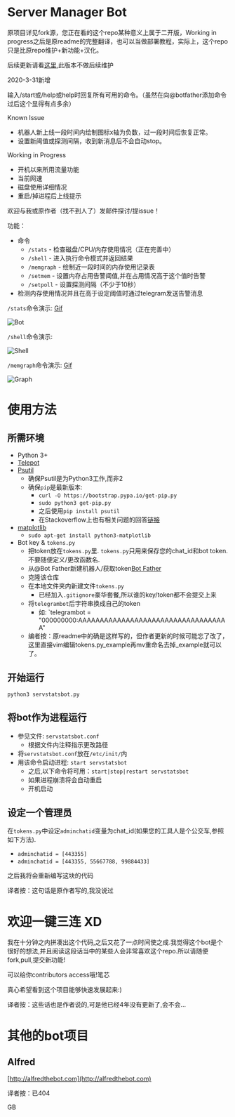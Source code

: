 # Server Manager Bot

原项目详见fork源，您正在看的这个repo某种意义上属于二开版，Working in progress之后是原readme的完整翻译，也可以当做部署教程，实际上，这个repo只是比原repo维护+新功能+汉化。

后续更新请看[这里](https://github.com/iamydp/ServerMonitorBot),此版本不做后续维护

2020-3-31新增

输入/start或/help或help时回复所有可用的命令。（虽然在向@botfather添加命令过后这个显得有点多余）

Known Issue
* 机器人新上线一段时间内绘制图标x轴为负数，过一段时间后恢复正常。
* 设置新阈值或探测间隔，收到新消息后不会自动stop。

Working in Progress
* 开机以来所用流量功能
* 当前网速
* 磁盘使用详细情况
* 重启/掉进程后上线提示

欢迎与我或原作者（找不到人了）发邮件探讨/提issue！

功能：
* 命令
    * `/stats` - 检查磁盘/CPU/内存使用情况（正在完善中）
    * `/shell` - 进入执行命令模式并返回结果
    * `/memgraph` - 绘制近一段时间的内存使用记录表
    * `/setmem` - 设置内存占用告警阈值,并在占用情况高于这个值时告警
    * `/setpoll` - 设置探测间隔（不少于10秒）
* 检测内存使用情况并且在高于设定阈值时通过telegram发送告警消息


`/stats`命令演示: [Gif](http://i.imgur.com/AhCvy9W.gifv)

![Bot](http://i.imgur.com/hXT0drx.png)


`/shell`命令演示: 

![Shell](https://i.imgur.com/PtvcaSD.png)


`/memgraph`命令演示: [Gif](http://i.imgur.com/anX7rJR.gifv)

![Graph](http://i.imgur.com/K8mG3aM.jpg?1)

# 使用方法

## 所需环境

* Python 3+
* [Telepot](https://github.com/nickoala/telepot)
* [Psutil](https://github.com/giampaolo/psutil)
    * 确保Psutil是为Python3工作,而非2
    * 确保`pip`是最新版本:
        * `curl -O https://bootstrap.pypa.io/get-pip.py`
        * `sudo python3 get-pip.py`
        * 之后使用`pip install psutil`
        * 在Stackoverflow上也有相关问题的回答[链接](http://stackoverflow.com/questions/11268501/how-to-use-pip-with-python-3-x-alongside-python-2-x)
* [matplotlib](http://matplotlib.org/)
    * `sudo apt-get install python3-matplotlib`
* Bot key & `tokens.py`
    * 把token放在`tokens.py`里. `tokens.py`只用来保存您的chat_id和bot token.不要随便定义/更改函数名.
    * 从@Bot Father新建机器人/获取token[Bot Father](https://telegram.me/BotFather)
    * 克隆该仓库
    * 在本地文件夹内新建文件`tokens.py`
       * 已经加入`.gitignore`豪华套餐,所以谁的key/token都不会提交上来
    * 将`telegrambot`后字符串换成自己的token
       * 如: `telegrambot = "000000000:AAAAAAAAAAAAAAAAAAAAAAAAAAAAAAAAAAA"
    * 编者按：原readme中的确是这样写的，但作者更新的时候可能忘了改了，这里直接vim编辑tokens.py_example再mv重命名去掉_example就可以了。
     
## 开始运行

`python3 servstatsbot.py`

## 将bot作为进程运行

* 参见文件: `servstatsbot.conf`
    * 根据文件内注释指示更改路径
* 将`servstatsbot.conf`放在`/etc/init/`内
* 用该命令启动进程: `start servstatsbot`
    * 之后,以下命令将可用：`start|stop|restart servstatsbot`
    * 如果进程崩溃将会自动重启
    * 开机启动

## 设定一个管理员

在`tokens.py`中设定`adminchatid`变量为chat_id(如果您的工具人是个公交车,参照如下方法).
* `adminchatid = [443355]`
* `adminchatid = [443355, 55667788, 99884433]`

之后我将会重新编写这块的代码

译者按：这句话是原作者写的,我没说过        
 
# 欢迎一键三连 XD
 我在十分钟之内拼凑出这个代码,之后又花了一点时间使之成.我觉得这个bot是个很好的想法,并且阅读这段话当中的某些人会非常喜欢这个repo.所以请随便fork,pull,提交新功能!
 
 可以给你contributors access哦!笔芯
 
 真心希望看到这个项目能够快速发展起来:)
 
译者按：这些话也是作者说的,可是他已经4年没有更新了,会不会...

 
 
# 其他的bot项目
 
## Alfred
[http://alfredthebot.com](http://alfredthebot.com)

译者按：已404
 
 
 GB
